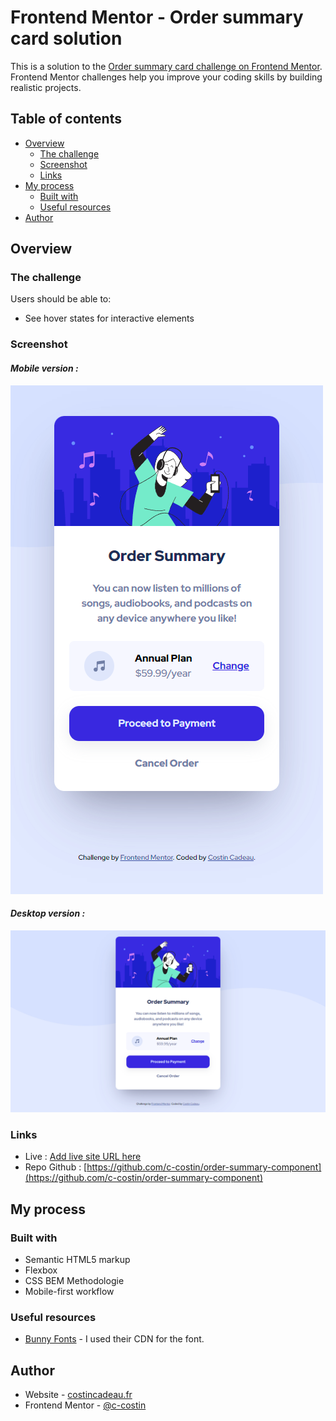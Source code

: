 # Frontend Mentor - Order summary card solution

This is a solution to the [Order summary card challenge on Frontend Mentor](https://www.frontendmentor.io/challenges/order-summary-component-QlPmajDUj). Frontend Mentor challenges help you improve your coding skills by building realistic projects. 

## Table of contents

- [Overview](#overview)
  - [The challenge](#the-challenge)
  - [Screenshot](#screenshot)
  - [Links](#links)
- [My process](#my-process)
  - [Built with](#built-with)
  - [Useful resources](#useful-resources)
- [Author](#author)

## Overview

### The challenge

Users should be able to:

- See hover states for interactive elements

### Screenshot

#### *Mobile version :*
![](./docs/screenshots/mobile.png)

#### *Desktop version :*
![](./docs/screenshots/desktop.png)

### Links

- Live : [Add live site URL here](https://your-live-site-url.com)
- Repo Github : [https://github.com/c-costin/order-summary-component](https://github.com/c-costin/order-summary-component)

## My process

### Built with

- Semantic HTML5 markup
- Flexbox
- CSS BEM Methodologie
- Mobile-first workflow

### Useful resources

- [Bunny Fonts](https://fonts.bunny.net/) - I used their CDN for the font.

## Author

- Website - [costincadeau.fr](https://costincadeau.Fr)
- Frontend Mentor - [@c-costin](https://www.frontendmentor.io/profile/c-costin)
